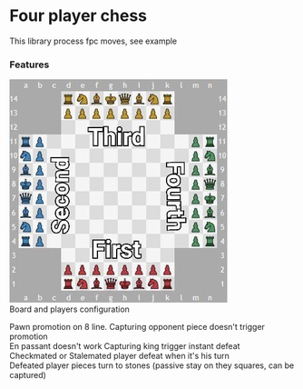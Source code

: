 # Four player chess
This library process fpc moves, see example
### Features
![](blob/board.jpg)  
Board and players configuration

Pawn promotion on 8 line. Capturing opponent piece doesn't trigger promotion  
En passant doesn't work
Capturing king trigger instant defeat  
Checkmated or Stalemated player defeat when it's his turn  
Defeated player pieces turn to stones (passive stay on they squares, can be captured)